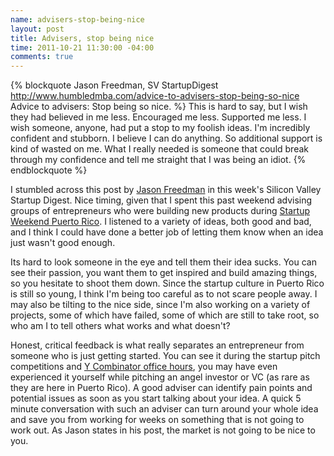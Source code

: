 ```yaml
--- 
name: advisers-stop-being-nice
layout: post
title: Advisers, stop being nice
time: 2011-10-21 11:30:00 -04:00
comments: true
---
```


{% blockquote Jason Freedman, SV StartupDigest http://www.humbledmba.com/advice-to-advisers-stop-being-so-nice Advice to advisers: Stop being so nice. %}
This is hard to say, but I wish they had believed in me less.  Encouraged me less.  Supported me less.  I wish someone, anyone, had put a stop to my foolish ideas.  I'm incredibly confident and stubborn.  I believe I can do anything.  So additional support is kind of wasted on me.  What I really needed is someone that could break through my confidence and tell me straight that I was being an idiot.
{% endblockquote %}

I stumbled across this post by [Jason Freedman](http://about.me/jasonfreedman/) in this week's Silicon Valley Startup Digest. Nice timing, given that I spent this past weekend advising groups of entrepreneurs who were building new products during [Startup Weekend Puerto Rico](http://hectorramos.com/startup-weekend-wrap-up). I listened to a variety of ideas, both good and bad, and I think I could have done a better job of letting them know when an idea just wasn't good enough.

<!-- more -->

Its hard to look someone in the eye and tell them their idea sucks. You can see their passion, you want them to get inspired and build amazing things, so you hesitate to shoot them down. Since the startup culture in Puerto Rico is still so young, I think I'm being too careful as to not scare people away. I may also be tilting to the nice side, since I'm also working on a variety of projects, some of which have failed, some of which are still to take root, so who am I to tell others what works and what doesn't?

Honest, critical feedback is what really separates an entrepreneur from someone who is just getting started. You can see it during the startup pitch competitions and [Y Combinator office hours](http://techcrunch.com/2011/09/12/tc-disrupt-office-hours-with-yc-partners-paul-graham-and-harj-taggar/), you may have even experienced it yourself while pitching an angel investor or VC (as rare as they are here in Puerto Rico). A good adviser can identify pain points and potential issues as soon as you start talking about your idea. A quick 5 minute conversation with such an adviser can turn around your whole idea and save you from working for weeks on something that is not going to work out. As Jason states in his post, the market is not going to be nice to you. 